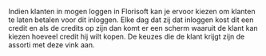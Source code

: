 Indien klanten in mogen loggen in Florisoft kan je ervoor kiezen om klanten te laten betalen voor dit inloggen. Elke dag dat zij dat inloggen kost dit een credit en als de credits op zijn dan komt er een scherm waaruit de klant kan kiezen hoeveel credit hij wilt kopen. De keuzes die de klant krijgt zijn de assorti met deze vink aan.